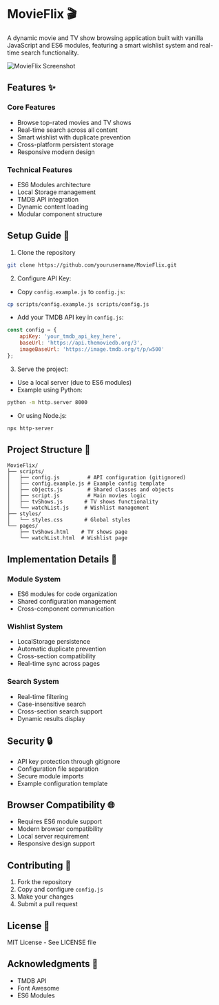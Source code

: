 # MovieFlix 🎬

A dynamic movie and TV show browsing application built with vanilla JavaScript and ES6 modules, featuring a smart wishlist system and real-time search functionality.

![MovieFlix Screenshot](images/screenshot.png)

## Features ✨

### Core Features
- Browse top-rated movies and TV shows
- Real-time search across all content
- Smart wishlist with duplicate prevention
- Cross-platform persistent storage
- Responsive modern design

### Technical Features
- ES6 Modules architecture
- Local Storage management
- TMDB API integration
- Dynamic content loading
- Modular component structure

## Setup Guide 🚀

1. Clone the repository
```bash
git clone https://github.com/yourusername/MovieFlix.git
```

2. Configure API Key:
- Copy `config.example.js` to `config.js`:
```bash
cp scripts/config.example.js scripts/config.js
```
- Add your TMDB API key in `config.js`:
```javascript
const config = {
    apiKey: 'your_tmdb_api_key_here',
    baseUrl: 'https://api.themoviedb.org/3',
    imageBaseUrl: 'https://image.tmdb.org/t/p/w500'
};
```

3. Serve the project:
- Use a local server (due to ES6 modules)
- Example using Python:
```bash
python -m http.server 8000
```
- Or using Node.js:
```bash
npx http-server
```

## Project Structure 📁

```
MovieFlix/
├── scripts/
│   ├── config.js         # API configuration (gitignored)
│   ├── config.example.js # Example config template
│   ├── objects.js        # Shared classes and objects
│   ├── script.js         # Main movies logic
│   ├── tvShows.js       # TV shows functionality
│   └── watchList.js     # Wishlist management
├── styles/
│   └── styles.css       # Global styles
└── pages/
    ├── tvShows.html    # TV shows page
    └── watchList.html  # Wishlist page
```

## Implementation Details 🔧

### Module System
- ES6 modules for code organization
- Shared configuration management
- Cross-component communication

### Wishlist System
- LocalStorage persistence
- Automatic duplicate prevention
- Cross-section compatibility
- Real-time sync across pages

### Search System
- Real-time filtering
- Case-insensitive search
- Cross-section search support
- Dynamic results display

## Security 🔒

- API key protection through gitignore
- Configuration file separation
- Secure module imports
- Example configuration template

## Browser Compatibility 🌐

- Requires ES6 module support
- Modern browser compatibility
- Local server requirement
- Responsive design support

## Contributing 🤝

1. Fork the repository
2. Copy and configure `config.js`
3. Make your changes
4. Submit a pull request

## License 📄

MIT License - See LICENSE file

## Acknowledgments 👏

- TMDB API
- Font Awesome
- ES6 Modules
